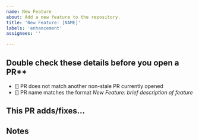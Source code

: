 ```yaml
---
name: New Feature
about: Add a new feature to the repository.
title: 'New Feature: [NAME]'
labels: 'enhancement'
assignees: ''

---
```

<!-- If you are adding a new icon, follow the steps listed here, and delete the **New Icon** section above. -->

## Double check these details before you open a PR**

<!-- Tick the checkboxes to ensure you've done everything correctly -->
- [] PR does not match another non-stale PR currently opened
- [] PR name matches the format *New Feature: brief description of feature*


## This PR adds/fixes...

<!-- List your features here and the benefits they bring. -->

## Notes

<!-- List anything note-worthy here (potential issues, this needs to be merged to `master` before working, etc.). -->
